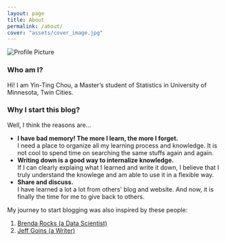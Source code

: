 ```yaml
---
layout: page
title: About
permalink: /about/
cover: "assets/cover_image.jpg"
---
```


<img src="{{ site.baseurl }}/assets/profile-placeholder.png" title="Profile Picture" class="profile">

### Who am I? 
Hi! I am Yin-Ting Chou, a Master’s student of Statistics in University of Minnesota, Twin Cities. 

### Why I start this blog? 
Well, I think the reasons are... <br />
  * **I have bad memory! The more I learn, the more I forget.** <br />
    I need a place to organize all my learning process and knowledge. It is not cool to spend time on searching the same stuffs again and again. 
  * **Writing down is a good way to internalize knowledge.** <br />
    If I can clearly explaing what I learned and write it down, I believe that I truly understand the knowlege and am able to use it in a flexible way. 
  * **Share and discuss.** <br />
    I have learned a lot a lot from others' blog and website. And now, it is finally the time for me to give back to others. 
    
My journey to start blogging was also inspired by these people:
1. [Brenda Rocks (a Data Scientist)](https://brendanrocks.com/blogging-with-rmarkdown-knitr-jekyll/)
2. [Jeff Goins (a Writer)](https://goinswriter.com/why-blog/)










